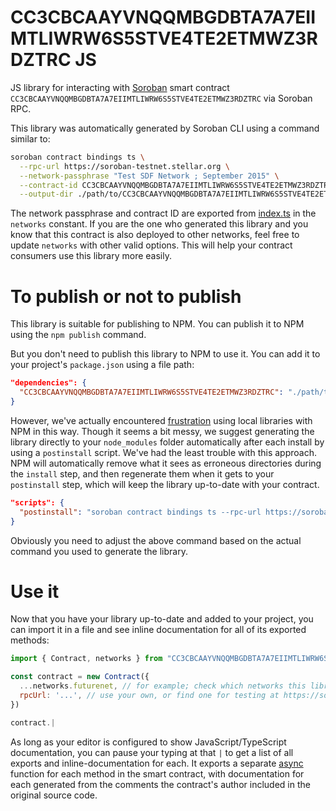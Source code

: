 # CC3CBCAAYVNQQMBGDBTA7A7EIIMTLIWRW6S5STVE4TE2ETMWZ3RDZTRC JS

JS library for interacting with [Soroban](https://soroban.stellar.org/) smart contract `CC3CBCAAYVNQQMBGDBTA7A7EIIMTLIWRW6S5STVE4TE2ETMWZ3RDZTRC` via Soroban RPC.

This library was automatically generated by Soroban CLI using a command similar to:

```bash
soroban contract bindings ts \
  --rpc-url https://soroban-testnet.stellar.org \
  --network-passphrase "Test SDF Network ; September 2015" \
  --contract-id CC3CBCAAYVNQQMBGDBTA7A7EIIMTLIWRW6S5STVE4TE2ETMWZ3RDZTRC \
  --output-dir ./path/to/CC3CBCAAYVNQQMBGDBTA7A7EIIMTLIWRW6S5STVE4TE2ETMWZ3RDZTRC
```

The network passphrase and contract ID are exported from [index.ts](./src/index.ts) in the `networks` constant. If you are the one who generated this library and you know that this contract is also deployed to other networks, feel free to update `networks` with other valid options. This will help your contract consumers use this library more easily.

# To publish or not to publish

This library is suitable for publishing to NPM. You can publish it to NPM using the `npm publish` command.

But you don't need to publish this library to NPM to use it. You can add it to your project's `package.json` using a file path:

```json
"dependencies": {
  "CC3CBCAAYVNQQMBGDBTA7A7EIIMTLIWRW6S5STVE4TE2ETMWZ3RDZTRC": "./path/to/this/folder"
}
```

However, we've actually encountered [frustration](https://github.com/stellar/soroban-example-dapp/pull/117#discussion_r1232873560) using local libraries with NPM in this way. Though it seems a bit messy, we suggest generating the library directly to your `node_modules` folder automatically after each install by using a `postinstall` script. We've had the least trouble with this approach. NPM will automatically remove what it sees as erroneous directories during the `install` step, and then regenerate them when it gets to your `postinstall` step, which will keep the library up-to-date with your contract.

```json
"scripts": {
  "postinstall": "soroban contract bindings ts --rpc-url https://soroban-testnet.stellar.org --network-passphrase \"Test SDF Network ; September 2015\" --id CC3CBCAAYVNQQMBGDBTA7A7EIIMTLIWRW6S5STVE4TE2ETMWZ3RDZTRC --name CC3CBCAAYVNQQMBGDBTA7A7EIIMTLIWRW6S5STVE4TE2ETMWZ3RDZTRC"
}
```

Obviously you need to adjust the above command based on the actual command you used to generate the library.

# Use it

Now that you have your library up-to-date and added to your project, you can import it in a file and see inline documentation for all of its exported methods:

```js
import { Contract, networks } from "CC3CBCAAYVNQQMBGDBTA7A7EIIMTLIWRW6S5STVE4TE2ETMWZ3RDZTRC"

const contract = new Contract({
  ...networks.futurenet, // for example; check which networks this library exports
  rpcUrl: '...', // use your own, or find one for testing at https://soroban.stellar.org/docs/reference/rpc#public-rpc-providers
})

contract.|
```

As long as your editor is configured to show JavaScript/TypeScript documentation, you can pause your typing at that `|` to get a list of all exports and inline-documentation for each. It exports a separate [async](https://developer.mozilla.org/en-US/docs/Web/JavaScript/Reference/Statements/async_function) function for each method in the smart contract, with documentation for each generated from the comments the contract's author included in the original source code.
